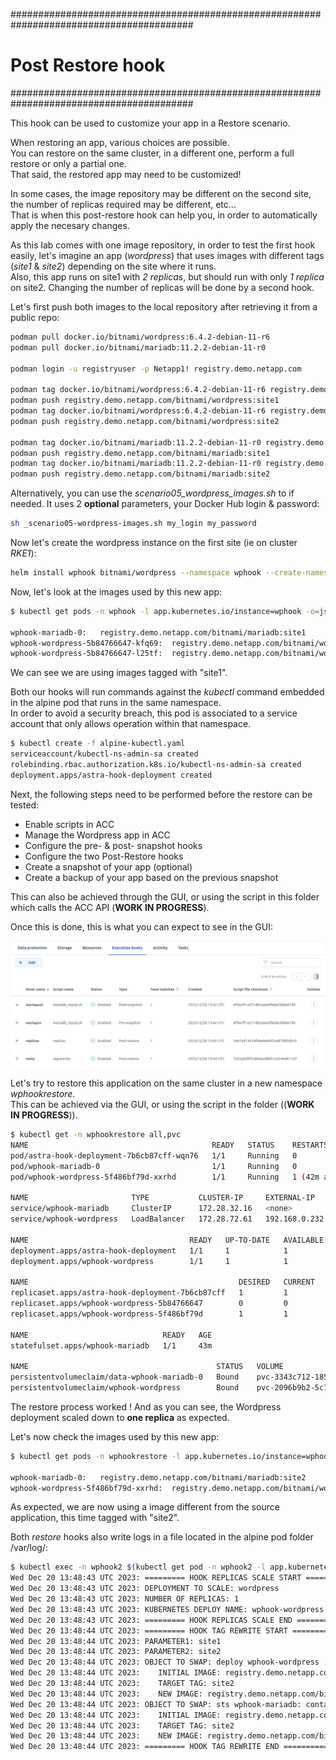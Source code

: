 #########################################################################################
# Post Restore hook
#########################################################################################

This hook can be used to customize your app in a Restore scenario.  

When restoring an app, various choices are possible.  
You can restore on the same cluster, in a different one, perform a full restore or only a partial one.  
That said, the restored app may need to be customized!  

In some cases, the image repository may be different on the second site, the number of replicas required may be different, etc...  
That is when this post-restore hook can help you, in order to automatically apply the necesary changes.

As this lab comes with one image repository, in order to test the first hook easily, let's imagine an app (_wordpress_) that uses images with different tags (_site1_ & _site2_) depending on the site where it runs.  
Also, this app runs on site1 with _2 replicas_, but should run with only _1 replica_ on site2. Changing the number of replicas will be done by a second hook.   

Let's first push both images to the local repository after retrieving it from a public repo:
```bash
podman pull docker.io/bitnami/wordpress:6.4.2-debian-11-r6
podman pull docker.io/bitnami/mariadb:11.2.2-debian-11-r0

podman login -u registryuser -p Netapp1! registry.demo.netapp.com

podman tag docker.io/bitnami/wordpress:6.4.2-debian-11-r6 registry.demo.netapp.com/bitnami/wordpress:site1
podman push registry.demo.netapp.com/bitnami/wordpress:site1
podman tag docker.io/bitnami/wordpress:6.4.2-debian-11-r6 registry.demo.netapp.com/bitnami/wordpress:site2
podman push registry.demo.netapp.com/bitnami/wordpress:site2

podman tag docker.io/bitnami/mariadb:11.2.2-debian-11-r0 registry.demo.netapp.com/bitnami/mariadb:site1
podman push registry.demo.netapp.com/bitnami/mariadb:site1
podman tag docker.io/bitnami/mariadb:11.2.2-debian-11-r0 registry.demo.netapp.com/bitnami/mariadb:site2
podman push registry.demo.netapp.com/bitnami/mariadb:site2
```
Alternatively, you can use the _scenario05_wordpress_images.sh_ to if needed. It uses 2 **optional** parameters, your Docker Hub login & password:
```bash
sh _scenario05-wordpress-images.sh my_login my_password
```

Now let's create the wordpress instance on the first site (ie on cluster _RKE1_):
```bash
helm install wphook bitnami/wordpress --namespace wphook --create-namespace -f helm-wordpress-values.yaml
```

Now, let's look at the images used by this new app:
```bash
$ kubectl get pods -n wphook -l app.kubernetes.io/instance=wphook -o=jsonpath='{range .items[*]}{"\n"}{.metadata.name}{":\t"}{.spec.containers[0].image}{end}'; echo

wphook-mariadb-0:	registry.demo.netapp.com/bitnami/mariadb:site1
wphook-wordpress-5b84766647-kfq69:	registry.demo.netapp.com/bitnami/wordpress:site1
wphook-wordpress-5b84766647-l25tf:	registry.demo.netapp.com/bitnami/wordpress:site1
```
We can see we are using images tagged with "site1".  

Both our hooks will run commands against the _kubectl_ command embedded in the alpine pod that runs in the same namespace.  
In order to avoid a security breach, this pod is associated to a service account that only allows operation within that namespace.  
```bash
$ kubectl create -f alpine-kubectl.yaml
serviceaccount/kubectl-ns-admin-sa created
rolebinding.rbac.authorization.k8s.io/kubectl-ns-admin-sa created
deployment.apps/astra-hook-deployment created
```

Next, the following steps need to be performed before the restore can be tested:  
- Enable scripts in ACC
- Manage the Wordpress app in ACC
- Configure the pre- & post- snapshot hooks
- Configure the two Post-Restore hooks
- Create a snapshot of your app (optional)
- Create a backup of your app based on the previous snapshot

This can also be achieved through the GUI, or using the script in this folder which calls the ACC API (**WORK IN PROGRESS**).  

Once this is done, this is what you can expect to see in the GUI:
<p align="center"><img src="../Images/SC05-1-hooks-list.png"></p>

Let's try to restore this application on the same cluster in a new namespace _wphookrestore_.  
This can be achieved via the GUI, or using the script in the folder ((**WORK IN PROGRESS**)).  
```bash
$ kubectl get -n wphookrestore all,pvc
NAME                                         READY   STATUS    RESTARTS      AGE
pod/astra-hook-deployment-7b6cb87cff-wqn76   1/1     Running   0             43m
pod/wphook-mariadb-0                         1/1     Running   0             43m
pod/wphook-wordpress-5f486bf79d-xxrhd        1/1     Running   1 (42m ago)   43m

NAME                       TYPE           CLUSTER-IP     EXTERNAL-IP     PORT(S)                      AGE
service/wphook-mariadb     ClusterIP      172.28.32.16   <none>          3306/TCP                     43m
service/wphook-wordpress   LoadBalancer   172.28.72.61   192.168.0.232   80:30009/TCP,443:31750/TCP   43m

NAME                                    READY   UP-TO-DATE   AVAILABLE   AGE
deployment.apps/astra-hook-deployment   1/1     1            1           43m
deployment.apps/wphook-wordpress        1/1     1            1           43m

NAME                                               DESIRED   CURRENT   READY   AGE
replicaset.apps/astra-hook-deployment-7b6cb87cff   1         1         1       43m
replicaset.apps/wphook-wordpress-5b84766647        0         0         0       43m
replicaset.apps/wphook-wordpress-5f486bf79d        1         1         1       43m

NAME                              READY   AGE
statefulset.apps/wphook-mariadb   1/1     43m

NAME                                          STATUS   VOLUME                                     CAPACITY   ACCESS MODES   STORAGECLASS   AGE
persistentvolumeclaim/data-wphook-mariadb-0   Bound    pvc-3343c712-1852-435e-8b01-1683c86c8e8a   8Gi        RWX            sc-nas-svm2    45m
persistentvolumeclaim/wphook-wordpress        Bound    pvc-2096b9b2-5c74-4192-b7bc-40c3c615226e   10Gi       RWX            sc-nas-svm2    45m
```

The restore process worked !
And as you can see, the Wordpress deployment scaled down to **one replica** as expected.

Let's now check the images used by this new app:
```bash
$ kubectl get pods -n wphookrestore -l app.kubernetes.io/instance=wphook -o=jsonpath='{range .items[*]}{"\n"}{.metadata.name}{":\t"}{.spec.containers[0].image}{end}'; echo

wphook-mariadb-0:	registry.demo.netapp.com/bitnami/mariadb:site2
wphook-wordpress-5f486bf79d-xxrhd:	registry.demo.netapp.com/bitnami/wordpress:site2
```
As expected, we are now using a image different from the source application, this time tagged with "site2".

Both _restore_ hooks also write logs in a file located in the alpine pod folder /var/log/:
```bash
$ kubectl exec -n wphook2 $(kubectl get pod -n wphook2 -l app.kubernetes.io/name=scenario05 -o name) -- more /var/log/acc-logs-hooks.log
Wed Dec 20 13:48:43 UTC 2023: ========= HOOK REPLICAS SCALE START ===========
Wed Dec 20 13:48:43 UTC 2023: DEPLOYMENT TO SCALE: wordpress
Wed Dec 20 13:48:43 UTC 2023: NUMBER OF REPLICAS: 1
Wed Dec 20 13:48:43 UTC 2023: KUBERNETES DEPLOY NAME: wphook-wordpress
Wed Dec 20 13:48:43 UTC 2023: ========= HOOK REPLICAS SCALE END ===========
Wed Dec 20 13:48:44 UTC 2023: ========= HOOK TAG REWRITE START ===========
Wed Dec 20 13:48:44 UTC 2023: PARAMETER1: site1
Wed Dec 20 13:48:44 UTC 2023: PARAMETER2: site2
Wed Dec 20 13:48:44 UTC 2023: OBJECT TO SWAP: deploy wphook-wordpress : container 'wordpress'
Wed Dec 20 13:48:44 UTC 2023:    INITIAL IMAGE: registry.demo.netapp.com/bitnami/wordpress:site1
Wed Dec 20 13:48:44 UTC 2023:    TARGET TAG: site2
Wed Dec 20 13:48:44 UTC 2023:    NEW IMAGE: registry.demo.netapp.com/bitnami/wordpress:site2
Wed Dec 20 13:48:44 UTC 2023: OBJECT TO SWAP: sts wphook-mariadb: container 'mariadb'
Wed Dec 20 13:48:44 UTC 2023:    INITIAL IMAGE: registry.demo.netapp.com/bitnami/mariadb:site1
Wed Dec 20 13:48:44 UTC 2023:    TARGET TAG: site2
Wed Dec 20 13:48:44 UTC 2023:    NEW IMAGE: registry.demo.netapp.com/bitnami/mariadb:site2
Wed Dec 20 13:48:44 UTC 2023: ========= HOOK TAG REWRITE END ===========
```
